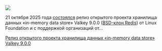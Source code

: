 <!--2025-10-22 14:30:29-->
<div class="yb">
  <div class="rss habr"><img src="https://habrastorage.org/getpro/habr/upload_files/15e/510/47d/15e51047da6a2b514f0718ec875e7f5b.png" /><p>21 октября 2025 года <a href="https://valkey.io/blog/introducing-valkey-9/" rel="noopener noreferrer nofollow">состоялся</a> релиз открытого проекта хранилища данных «in-memory data store» Valkey 9.0.0 (<a href="https://habr.com/ru/articles/841912/" rel="noopener noreferrer nofollow">BSD-клон Redis</a>) от Linux Foundation и с поддержкой организаций от... <p class="titl"><a href="https://habr.com/ru/news/959002/?utm_source=habrahabr&utm_medium=rss&utm_campaign=959002">Релиз открытого проекта хранилища данных «in-memory data store» Valkey 9.0.0</a></p></div>
</div>
